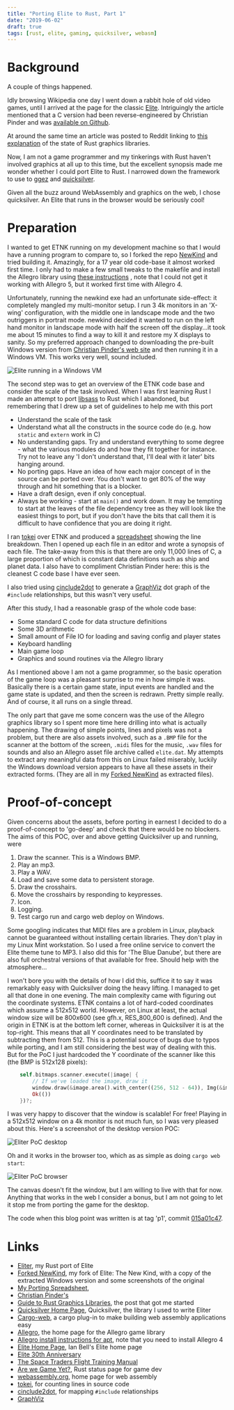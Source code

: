 ```yaml
---
title: "Porting Elite to Rust, Part 1"
date: "2019-06-02"
draft: true
tags: [rust, elite, gaming, quicksilver, webasm]
---
```


# Background

A couple of things happened.

Idly browsing Wikipedia one day I went down a rabbit hole of old video games, until I
arrived at the page for the classic
[Elite](https://en.wikipedia.org/wiki/Elite_(video_game)).
Intriguingly the article mentioned that a C version had been reverse-engineered by
Christian Pinder and was [available on Github](https://github.com/fesh0r/newkind).

At around the same time an article was posted to Reddit linking to
[this explanation](https://wiki.alopex.li/AGuideToRustGraphicsLibraries2019)
of the state of Rust graphics libraries.

Now, I am not a game programmer and my tinkerings with Rust haven't involved graphics
at all up to this time, but the excellent synopsis made me wonder whether I could
port Elite to Rust. I narrowed down the framework to use to
[ggez](https://github.com/ggez/ggez)
and
[quicksilver](https://www.ryanisaacg.com/quicksilver/).

Given all the buzz around WebAssembly and graphics on the web, I chose quicksilver.
An Elite that runs in the browser would be seriously cool!

# Preparation

I wanted to get ETNK running on my development machine so that I would have a running
program to compare to, so I forked the repo
[NewKind](https://github.com/PhilipDaniels/newkind)
and tried building it. Amazingly, for a 17 year old code-base it almost worked first time.
I only had to make a few small tweaks to the makefile and install the Allegro library
using
[these instructions](https://wiki.allegro.cc/index.php?title=Install_Allegro_from_Ubuntu_PPAs)
, note that I could not get it working with Allegro 5, but it worked first time with Allegro 4.

Unfortunately, running the newkind exe had an unfortunate side-effect: it completely mangled
my multi-monitor setup. I run 3 4k monitors in an 'X-wing' configuration, with the middle one
in landscape mode and the two outriggers in portrait mode. newkind decided it wanted to run
on the left hand monitor in landscape mode with half the screen off the display...it took me
about 15 minutes to find a way to kill it and restore my X displays to sanity. So my preferred
approach changed to downloading the pre-built Windows version from
[Christian Pinder's web site](https://www.christianpinder.com/games/)
and then running it in a Windows VM. This works very well, sound included.

![Elite running in a Windows VM](elite_main_window_on_windows.png)

The second step was to get an overview of the ETNK code base and consider the scale of the
task involved. When I was first learning Rust I made an attempt to port
[libsass](https://github.com/sass/libsass) to Rust which I abandoned, but remembering that
I drew up a set of guidelines to help me with this port

* Understand the scale of the task
* Understand what all the constructs in the source code do (e.g. how `static` and `extern`
  work in C)
* No understanding gaps. Try and understand everything to some degree - what the various
  modules do and how they fit together for instance. Try not to leave any 'I don't
  understand that, I'll deal with it later' bits hanging around.
* No porting gaps. Have an idea of how each major concept of in the source can be ported
  over. You don't want to get 80% of the way through and hit something that is a blocker.
* Have a draft design, even if only conceptual.
* Always be working - start at `main()` and work down. It may be tempting to start at
  the leaves of the file dependency tree as they will look like the easiest things to
  port, but if you don't have the bits that call them it is difficult to have confidence
  that you are doing it right.

I ran [tokei](https://github.com/XAMPPRocky/tokei) over ETNK and produced a
[spreadsheet](https://docs.google.com/spreadsheets/d/1B9n7XG6rgLsdnp25g46sEi9K-41xfGNC4vLrXuKCDBo/edit#gid=934773713)
showing the line breakdown. Then I opened up each file in an editor and wrote a synopsis
of each file. The take-away from this is that there are only 11,000 lines of C, a large
proportion of which is constant data definitions such as ship and planet data. I also
have to compliment Christian Pinder here: this is the cleanest C code base I have ever
seen.

I also tried using [cinclude2dot](https://www.flourish.org/cinclude2dot/) to generate
a [GraphViz](https://graphviz.gitlab.io/) dot graph of the `#include` relationships,
but this wasn't very useful.

After this study, I had a reasonable grasp of the whole code base:

* Some standard C code for data structure definitions
* Some 3D arithmetic
* Small amount of File IO for loading and saving config and player states
* Keyboard handling
* Main game loop
* Graphics and sound routines via the Allegro library

As I mentioned above I am not a game programmer, so the basic operation of the game loop
was a pleasant surprise to me in how simple it was. Basically there is a certain game state,
input events are handled and the game state is updated, and then the screen is redrawn.
Pretty simple really. And of course, it all runs on a single thread.

The only part that gave me some concern was the use of the Allegro graphics library so I
spent more time here drilling into what is actually happening. The drawing of simple points,
lines and pixels was not a problem, but there are also assets involved, such as a `.BMP` file
for the scanner at the bottom of the screen, `.midi` files for the music, `.wav` files for
sounds and also an Allegro asset file archive called `elite.dat`. My attempts to extract
any meaningful data from this on Linux failed miserably, luckily the Windows download version
appears to have all these assets in their extracted forms. (They are all in my
[Forked NewKind](https://github.com/PhilipDaniels/newkind)
as extracted files).

# Proof-of-concept

Given concerns about the assets, before porting in earnest I decided to do a proof-of-concept
to 'go-deep' and check that there would be no blockers. The aims of this POC, over and above
getting Quicksilver up and running, were

1. Draw the scanner. This is a Windows BMP.
2. Play an mp3.
3. Play a WAV.
4. Load and save some data to persistent storage.
5. Draw the crosshairs.
6. Move the crosshairs by responding to keypresses.
8. Icon.
9. Logging.
10. Test cargo run and cargo web deploy on Windows.

Some googling indicates that MIDI files are a problem in Linux, playback cannot be guaranteed
without installing certain libraries. They don't play in my Linux Mint workstation. So I
used a free online service to convert the Elite theme tune to MP3. I also did this for
'The Blue Danube', but there are also full orchestral versions of that available for free.
Should help with the atmosphere...

I won't bore you with the details of how I did this, suffice it to say it was remarkably
easy with Quicksilver doing the heavy lifting. I managed to get all that done in one
evening. The main complexity came with figuring out the coordinate systems. ETNK contains
a lot of hard-coded coordinates which assume a 512x512 world. However, on Linux at least,
the actual window size will be 800x600 (see gfh.x, RES_800_600 is defined). And the
origin in ETNK is at the bottom left corner, whereas in Quicksilver it is at the top-right.
This means that all Y coordinates need to be translated by subtracting them from 512.
This is a potential source of bugs due to typos while porting, and I am still considering
the best way of dealing with this. But for the PoC I just hardcoded the Y coordinate
of the scanner like this (the BMP is 512x128 pixels):

```rs
    self.bitmaps.scanner.execute(|image| {
        // If we've loaded the image, draw it
        window.draw(&image.area().with_center((256, 512 - 64)), Img(&image));
        Ok(())
    })?;
```

I was very happy to discover that the window is scalable! For free! Playing in a 512x512
window on a 4k monitor is not much fun, so I was very pleased about this. Here's a screenshot of the
desktop version POC:

![Eliter PoC desktop](eliter_poc_desktop.png)

Oh and it works in the browser too, which as as simple as doing `cargo web start`:

![Eliter PoC browser](eliter_poc_browser.png)

The canvas doesn't fit the window, but I am willing to live with that for now.
Anything that works in the web I consider a bonus, but I am not going to let it
stop me from porting the game for the desktop.

The code when this blog point was written is at tag 'p1', commit
[015a01c47](https://github.com/PhilipDaniels/eliter/commit/015a01c473796e2f2f2f19ba02b30b97e9db6529).

# Links

* [Eliter](https://github.com/PhilipDaniels/eliter), my Rust port of Elite
* [Forked NewKind](https://github.com/PhilipDaniels/newkind), my fork of Elite: The New Kind, with a copy
of the extracted Windows version and some screenshots of the original
* [My Porting Spreadsheet](https://docs.google.com/spreadsheets/d/1B9n7XG6rgLsdnp25g46sEi9K-41xfGNC4vLrXuKCDBo/edit#gid=934773713),
* [Christian Pinder's](https://www.christianpinder.com/games/)
* [Guide to Rust Graphics Libraries](https://wiki.alopex.li/AGuideToRustGraphicsLibraries2019), the
  post that got me started
* [Quicksilver Home Page](https://www.ryanisaacg.com/quicksilver/), Quicksilver, the library I used
  to write Eliter
* [Cargo-web](https://github.com/koute/cargo-web), a cargo plug-in to make building web assembly
  applications easy
* [Allegro](https://liballeg.org/index.html), the home page for the Allegro game library
* [Allegro install instructions for apt](https://wiki.allegro.cc/index.php?title=Install_Allegro_from_Ubuntu_PPAs), note
  that you need to install Allegro 4
* [Elite Home Page](http://www.elitehomepage.org/index.htm), Ian Bell's Elite home page
* [Elite 30th Anniversary](http://www.elitehomepage.org/thirty/index.htm)
* [The Space Traders Flight Training Manual](http://www.elitehomepage.org/manual.htm)
* [Are we Game Yet?](http://arewegameyet.com/), Rust status page for game dev
* [webassembly.org](https://webassembly.org/), home page for web assembly
* [tokei](https://github.com/XAMPPRocky/tokei), for counting lines in source code
* [cinclude2dot](https://www.flourish.org/cinclude2dot/), for mapping `#include` relationships
* [GraphViz](https://graphviz.gitlab.io/)
